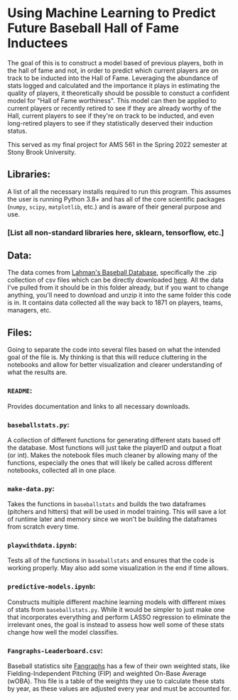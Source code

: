 # Using Machine Learning to Predict Future Baseball Hall of Fame Inductees
The goal of this is to construct a model based of previous players, both in the hall of fame and not, in order to predict which current players are on track to be inducted into the Hall of Fame. Leveraging the abundance of stats logged and calculated and the importance it plays in estimating the quality of players, it theoretically should be possible to constuct a confident model for "Hall of Fame worthiness". This model can then be applied to current players or recently retired to see if they are already worthy of the Hall, current players to see if they're on track to be inducted, and even long-retired players to see if they statistically deserved their induction status.

This served as my final project for AMS 561 in the Spring 2022 semester at Stony Brook University.
## Libraries:
A list of all the necessary installs required to run this program. This assumes the user is running Python 3.8+ and has all of the core scientific packages (`numpy`, `scipy`, `matplotlib`, etc.) and is aware of their general purpose and use. 
### [List all non-standard libraries here, sklearn, tensorflow, etc.]
## Data:
The data comes from [Lahman's Baseball Database](https://www.seanlahman.com/baseball-archive/statistics/), specifically the .zip collection of csv files which can be directly downloaded [here](https://github.com/chadwickbureau/baseballdatabank/archive/refs/tags/v2022.2.zip). All the data I've pulled from it should be in this folder already, but if you want to change anything, you'll need to download and unzip it into the same folder this code is in. It contains data collected all the way back to 1871 on players, teams, managers, etc.


## Files:
Going to separate the code into several files based on what the intended goal of the file is. My thinking is that this will reduce cluttering in the notebooks and allow for better visualization and clearer understanding of what the results are.
### `README`:
Provides documentation and links to all necessary downloads.

### `baseballstats.py`:
A collection of different functions for generating different stats based off the database. Most functions will just take the playerID and output a float (or int). Makes the notebook files much cleaner by allowing many of the functions, especially the ones that will likely be called across different notebooks, collected all in one place.

### `make-data.py`:
Takes the functions in `baseballstats` and builds the two dataframes (pitchers and hitters) that will be used in model training. This will save a lot of runtime later and memory since we won't be building the dataframes from scratch every time. 

### `playwithdata.ipynb`:
Tests all of the functions in `baseballstats` and ensures that the code is working properly. May also add some visualization in the end if time allows.

### `predictive-models.ipynb`:
Constructs multiple different machine learning models with different mixes of stats from `baseballstats.py`. While it would be simpler to just make one that incorporates everything and perform LASSO regression to eliminate the irrelevant ones, the goal is instead to assess how well some of these stats change how well the model classifies.

### `Fangraphs-Leaderboard.csv`:
Baseball statistics site [Fangraphs](https://www.fangraphs.com/) has a few of their own weighted stats, like Fielding-Independent Pitching (FIP) and weighted On-Base Average (wOBA). This file is a table of the weights they use to calculate these stats by year, as these values are adjusted every year and must be accounted for.
